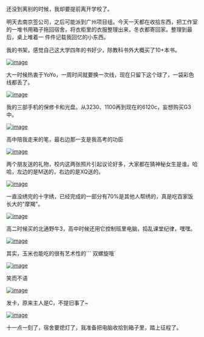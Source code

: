 

还没到离别的时候，我却要提前离开学校了。

明天去南京签公司，之后可能派到广州项目组。今天一天都在收拾东西，把工作室的一堆书用箱子拖回宿舍，将衣柜里的衣服整理出来，冬衣都寄回家。整理到最后，桌上堆着一
件件记载我回忆的小东西。

我的书架，感觉自己这大学四年的书好少，除教科书外大概买了10+本书。

[![image](https://e25ba8-log4d-c.dijingchao.com/upload_dropbox/200912/books.jpg) ](../../static/images/upload_dropbox/200912/books.jpg)

大一时候热衷于YoYo，一周时间就要换一次线，现在只留下这个球了，一袋彩色线都丢了。

[![image](https://e25ba8-log4d-c.dijingchao.com/upload_dropbox/200912/yoyo.jpg)](../../static/images/upload_dropbox/200912/yoyo.jpg)

我的三部手机的保修卡和光盘。从3230、1100再到现在的6120c，妄想购买G3中。

[![image](https://e25ba8-log4d-c.dijingchao.com/upload_dropbox/200912/phone.jpg)](../../static/images/upload_dropbox/200912/phone.jpg)

高中陪我走来的笔，最右边那一支是我高考的功臣

[![image](https://e25ba8-log4d-c.dijingchao.com/upload_dropbox/200912/pen.jpg)](../../static/images/upload_dropbox/200912/pen.jpg)

两个朋友送的礼物，校内这两张照片引起议论好多，大家都在猜神秘女生是谁。哈哈，左边的是M送的，右边的是XQ送的。

[![image](https://e25ba8-log4d-c.dijingchao.com/upload_dropbox/200912/scarf.jpg)](../../static/images/upload_dropbox/200912/scarf.jpg)

一直没绣完的十字绣，已经完成的一部分有70%是其他人帮绣的，真是吃百家饭长大的"摩羯"。

[![image](https://e25ba8-log4d-c.dijingchao.com/upload_dropbox/200912/cross_stitch.jpg)](../../static/images/upload_dropbox/200912/cross_stitch.jpg)

高二时候买的北通野牛3，高中时候还用它控制班里电脑，捣乱课堂纪律，嘿嘿。

[![image](https://e25ba8-log4d-c.dijingchao.com/upload_dropbox/200912/joy_stick.jpg)](../../static/images/upload_dropbox/200912/joy_stick.jpg)

其实，玉米也能吃的很有艺术性的``` 双螺旋哦`

[![image](https://e25ba8-log4d-c.dijingchao.com/upload_dropbox/200912/corn.jpg)](../../static/images/upload_dropbox/200912/corn.jpg)

笑而不语

[![image](https://e25ba8-log4d-c.dijingchao.com/upload_dropbox/200912/cheat.jpg)](../../static/images/upload_dropbox/200912/cheat.jpg)

发卡，原来主人是C，不提旧事了~

[![image](https://e25ba8-log4d-c.dijingchao.com/upload_dropbox/200912/hairpin.jpg)](../../static/images/upload_dropbox/200912/hairpin.jpg)

十一点一刻了，宿舍要熄灯了，我准备把电脑收拾到箱子里，踏上征程了。



